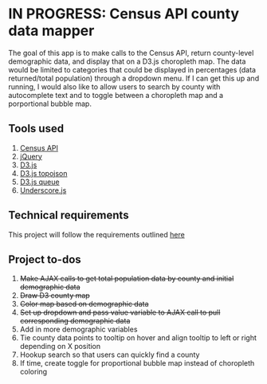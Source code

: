 # IN PROGRESS: Census API county data mapper

The goal of this app is to make calls to the Census API, return county-level demographic data, and display that on a D3.js choropleth map. The data would be limited to categories that could be displayed in percentages (data returned/total population) through a dropdown menu. If I can get this up and running, I would also like to allow users to search by county with autocomplete text and to toggle between a choropleth map and a porportional bubble map.

## Tools used

1. [Census API](http://api.census.gov/data/)
2. [jQuery](http://jquery.com/)
3. [D3.js](https://d3js.org/)
4. [D3.js topojson](https://github.com/topojson/topojson/wiki/Gallery)
5. [D3.js queue](https://github.com/d3/d3-queue)
6. [Underscore.js](http://underscorejs.org/)

## Technical requirements

This project will follow the requirements outlined [here](https://github.com/ga-students/JS-NYC-6.27.17/blob/master/projects/final-project/final-project.md)

## Project to-dos

1. ~~Make AJAX calls to get total population data by county and initial demographic data~~
2. ~~Draw D3 county map~~
3. ~~Color map based on demographic data~~
4. ~~Set up dropdown and pass value variable to AJAX call to pull corresponding demographic data~~
5. Add in more demographic variables
6. Tie county data points to tooltip on hover and align tooltip to left or right depending on X position
7. Hookup search so that users can quickly find a county
8. If time, create toggle for proportional bubble map instead of choropleth coloring
